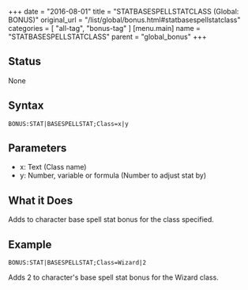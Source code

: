 +++
date = "2016-08-01"
title = "STATBASESPELLSTATCLASS (Global: BONUS)"
original_url = "/list/global/bonus.html#statbasespellstatclass"
categories = [ "all-tag", "bonus-tag" ]
[menu.main]
    name = "STATBASESPELLSTATCLASS"
    parent = "global_bonus"
+++

## Status

None

## Syntax

`BONUS:STAT|BASESPELLSTAT;Class=x|y`

## Parameters

-   x: Text (Class name)
-   y: Number, variable or formula (Number to adjust
    stat by)



What it Does
------------

Adds to character base spell stat bonus for the class specified.

Example
-------

`BONUS:STAT|BASESPELLSTAT;Class=Wizard|2`

Adds 2 to character's base spell stat bonus for the Wizard class.

